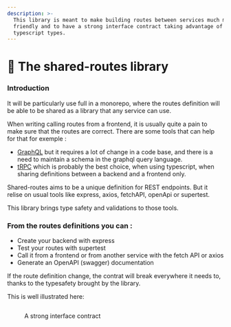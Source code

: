 ```yaml
---
description: >-
  This library is meant to make building routes between services much more dev
  friendly and to have a strong interface contract taking advantage of
  typescript types.
---
```


# 👋 The shared-routes library

### Introduction

It will be particularly use full in a monorepo, where the routes definition will be able to be shared as a library that any service can use.

When writing calling routes from a frontend, it is usually quite a pain to make sure that the routes are correct. There are some tools that can help for that for exemple :

* [GraphQL](https://graphql.org) but it requires a lot of change in a code base, and there is a need to maintain a schema in the graphql query language.&#x20;
* [tRPC](https://trpc.io) which is probably the best choice, when using typescript, when sharing definitions between a backend and a frontend only.

Shared-routes aims to be a unique definition for REST endpoints. But it relise on usual tools like express, axios, fetchAPI, openApi or supertest.

This library brings type safety and validations to those tools.&#x20;

### From the routes definitions you can :&#x20;

* Create your backend with express
* Test your routes with supertest
* Call it from a frontend or from another service with the fetch API or axios
* Generate an OpenAPI (swagger) documentation

If the route definition change, the contrat will break everywhere it needs to, thanks to the typesafety brought by the library.



This is well illustrated here:

<figure><img src=".gitbook/assets/show-960.gif" alt=""><figcaption><p>A strong interface contract</p></figcaption></figure>



